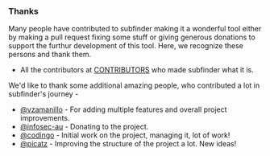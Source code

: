 ### Thanks

Many people have contributed to subfinder making it a wonderful tool either by making a pull request fixing some stuff or giving generous donations to support the furthur development of this tool. Here, we recognize these persons and thank them. 

- All the contributors at [CONTRIBUTORS](https://github.com/dtsmcnee/projectdiscovery/subfindergraphs/contributors) who made subfinder what it is.

We'd like to thank some additional amazing people, who contributed a lot in subfinder's journey - 

- [@vzamanillo](https://github.com/vzamanillo) - For adding multiple features and overall project improvements.
- [@infosec-au](https://github.com/infosec-au) - Donating to the project.
- [@codingo](https://github.com/codingo) - Initial work on the project, managing it, lot of work!
- [@picatz](https://github.com/picatz) - Improving the structure of the project a lot. New ideas!